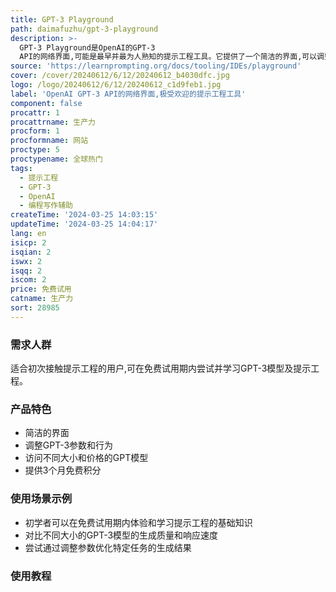 ```yaml
---
title: GPT-3 Playground
path: daimafuzhu/gpt-3-playground
description: >-
  GPT-3 Playground是OpenAI的GPT-3
  API的网络界面,可能是最早并最为人熟知的提示工程工具。它提供了一个简洁的界面,可以调整GPT-3的不同参数和行为。也可以访问不同大小和价格的GPT模型。他们提供免费的积分,但3个月后到期。
source: 'https://learnprompting.org/docs/tooling/IDEs/playground'
cover: /cover/20240612/6/12/20240612_b4030dfc.jpg
logo: /logo/20240612/6/12/20240612_c1d9feb1.jpg
label: 'OpenAI GPT-3 API的网络界面,极受欢迎的提示工程工具'
component: false
procattr: 1
procattrname: 生产力
procform: 1
procformname: 网站
proctype: 5
proctypename: 全球热门
tags:
  - 提示工程
  - GPT-3
  - OpenAI
  - 编程写作辅助
createTime: '2024-03-25 14:03:15'
updateTime: '2024-03-25 14:04:17'
lang: en
isicp: 2
isqian: 2
iswx: 2
isqq: 2
iscom: 2
price: 免费试用
catname: 生产力
sort: 28985
---
```




### 需求人群
适合初次接触提示工程的用户,可在免费试用期内尝试并学习GPT-3模型及提示工程。

### 产品特色
- 简洁的界面
- 调整GPT-3参数和行为
- 访问不同大小和价格的GPT模型
- 提供3个月免费积分

### 使用场景示例
- 初学者可以在免费试用期内体验和学习提示工程的基础知识
- 对比不同大小的GPT-3模型的生成质量和响应速度
- 尝试通过调整参数优化特定任务的生成结果

### 使用教程


  
